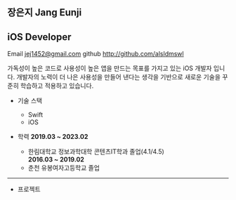 ## 장은지 Jang Eunji
## iOS Developer

Email <jej1452@gmail.com>
github <http://github.com/alsldmswl>

가독성이 높은 코드로 사용성이 높은 앱을 만드는 목표를 가지고 있는 iOS 개발자 입니다.
개발자의 노력이 더 나은 사용성을 만들어 낸다는 생각을 기반으로 새로운 기술을 꾸준히 학습하고 적용하고 있습니다.

* 기술 스택
  - Swift
  - iOS
  
* 학력
  **2019.03 ~ 2023.02**  
  - 한림대학교 정보과학대학 콘텐츠IT학과 졸업(4.1/4.5)  
  **2016.03 ~ 2019.02**  
  - 춘천 유봉여자고등학교 졸업
---
* 프로젝트
 

  
  

